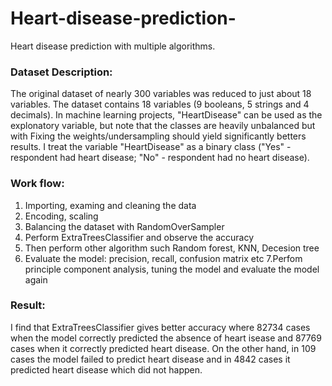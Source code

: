 # Heart-disease-prediction-
Heart disease prediction  with multiple algorithms.

### Dataset Description: 
The original dataset of nearly 300 variables was reduced to just about 18 variables. The dataset contains 18 variables (9 booleans, 5 strings and 4 decimals). In machine learning projects, "HeartDisease" can be used as the explonatory variable, but note that the classes are heavily unbalanced but with Fixing the weights/undersampling should yield significantly betters results. I treat the variable "HeartDisease" as a binary class ("Yes" - respondent had heart disease; "No" - respondent had no heart disease).

### Work flow:
1. Importing, examing and cleaning the data
2. Encoding, scaling
3. Balancing the dataset with RandomOverSampler
4. Perform ExtraTreesClassifier and observe the accuracy
5. Then perform other algorithm such Random forest, KNN, Decesion tree
6. Evaluate the model: precision, recall, confusion matrix etc
7.Perfom principle component analysis, tuning the model and evaluate the model again

### Result:
I find that ExtraTreesClassifier gives better accuracy where 82734 cases when the model correctly predicted the absence of heart isease and 87769 cases when it correctly predicted heart disease. On the other hand, in 109 cases the model failed to predict heart disease and in 4842 cases it predicted heart disease which did not happen.
